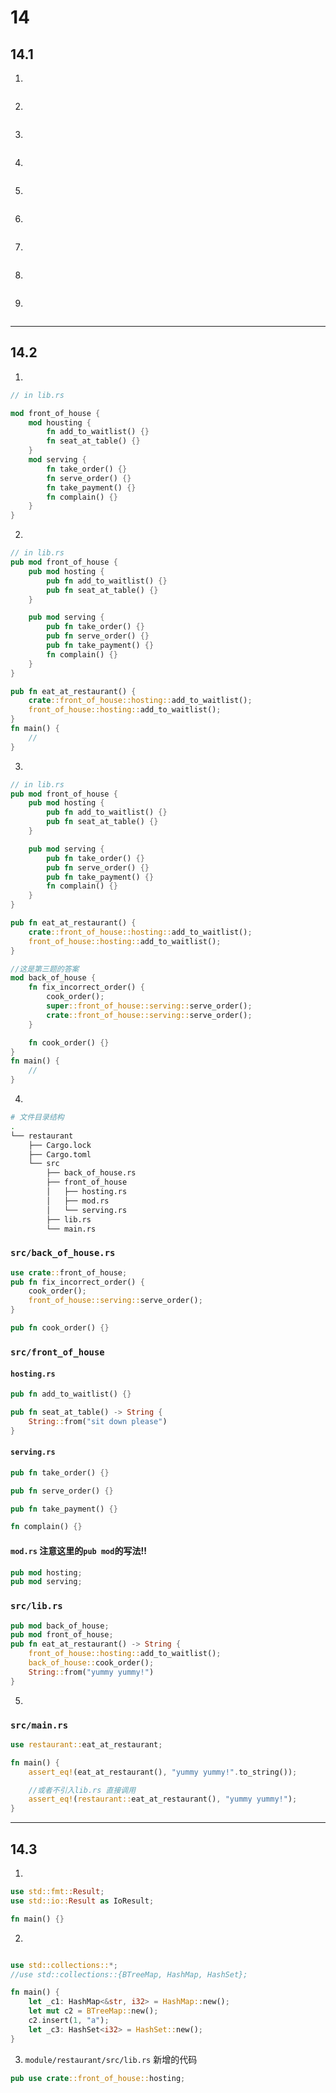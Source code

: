 # 14

## 14.1

1.

```rust

```

2.

```rust

```

3.

```rust

```

4.

```rust

```

5.

```rust

```

6.

```rust

```

7.

```rust

```

8.

```rust

```

9.

```rust

```

---

## 14.2

1.

```rust
// in lib.rs

mod front_of_house {
    mod housting {
        fn add_to_waitlist() {}
        fn seat_at_table() {}
    }
    mod serving {
        fn take_order() {}
        fn serve_order() {}
        fn take_payment() {}
        fn complain() {}
    }
}
```

2.

```rust
// in lib.rs
pub mod front_of_house {
    pub mod hosting {
        pub fn add_to_waitlist() {}
        pub fn seat_at_table() {}
    }

    pub mod serving {
        pub fn take_order() {}
        pub fn serve_order() {}
        pub fn take_payment() {}
        fn complain() {}
    }
}

pub fn eat_at_restaurant() {
    crate::front_of_house::hosting::add_to_waitlist();
    front_of_house::hosting::add_to_waitlist();
}
fn main() {
    //
}
```

3.

```rust
// in lib.rs
pub mod front_of_house {
    pub mod hosting {
        pub fn add_to_waitlist() {}
        pub fn seat_at_table() {}
    }

    pub mod serving {
        pub fn take_order() {}
        pub fn serve_order() {}
        pub fn take_payment() {}
        fn complain() {}
    }
}

pub fn eat_at_restaurant() {
    crate::front_of_house::hosting::add_to_waitlist();
    front_of_house::hosting::add_to_waitlist();
}

//这是第三题的答案
mod back_of_house {
    fn fix_incorrect_order() {
        cook_order();
        super::front_of_house::serving::serve_order();
        crate::front_of_house::serving::serve_order();
    }

    fn cook_order() {}
}
fn main() {
    //
}
```

4.

```sh
# 文件目录结构
.
└── restaurant
    ├── Cargo.lock
    ├── Cargo.toml
    └── src
        ├── back_of_house.rs
        ├── front_of_house
        │   ├── hosting.rs
        │   ├── mod.rs
        │   └── serving.rs
        ├── lib.rs
        └── main.rs
```

### `src/back_of_house.rs`

```rust
use crate::front_of_house;
pub fn fix_incorrect_order() {
    cook_order();
    front_of_house::serving::serve_order();
}

pub fn cook_order() {}

```

### `src/front_of_house`

#### `hosting.rs`

```rust
pub fn add_to_waitlist() {}

pub fn seat_at_table() -> String {
    String::from("sit down please")
}
```

#### `serving.rs`

```rust
pub fn take_order() {}

pub fn serve_order() {}

pub fn take_payment() {}

fn complain() {}
```

#### `mod.rs` 注意这里的`pub mod`的写法!!

```rust
pub mod hosting;
pub mod serving;
```

### `src/lib.rs`

```rust
pub mod back_of_house;
pub mod front_of_house;
pub fn eat_at_restaurant() -> String {
    front_of_house::hosting::add_to_waitlist();
    back_of_house::cook_order();
    String::from("yummy yummy!")
}

```

5.

### `src/main.rs`

```rust
use restaurant::eat_at_restaurant;

fn main() {
    assert_eq!(eat_at_restaurant(), "yummy yummy!".to_string());

    //或者不引入lib.rs 直接调用
    assert_eq!(restaurant::eat_at_restaurant(), "yummy yummy!");
}

```

---

## 14.3

1.

```rust
use std::fmt::Result;
use std::io::Result as IoResult;

fn main() {}
```

2.

```rust

use std::collections::*;
//use std::collections::{BTreeMap, HashMap, HashSet};

fn main() {
    let _c1: HashMap<&str, i32> = HashMap::new();
    let mut c2 = BTreeMap::new();
    c2.insert(1, "a");
    let _c3: HashSet<i32> = HashSet::new();
}
```

3.  `module/restaurant/src/lib.rs`
    新增的代码

```rust
pub use crate::front_of_house::hosting;
```
